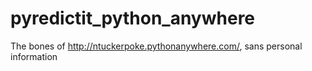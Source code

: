 # pyredictit_python_anywhere
The bones of http://ntuckerpoke.pythonanywhere.com/, sans personal information
